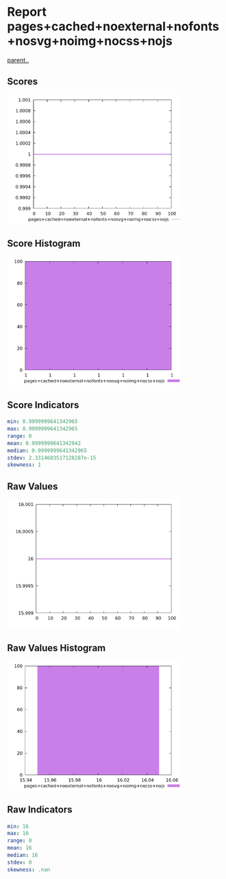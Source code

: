 # Report pages+cached+noexternal+nofonts+nosvg+noimg+nocss+nojs

[parent..](./..)  


## Scores

![score](./score.png)  

## Score Histogram

![hist](./hist.png)  

## Score Indicators

```yaml
min: 0.9999999641342965
max: 0.9999999641342965
range: 0
mean: 0.9999999641342942
median: 0.9999999641342965
stdev: 2.3314683517128287e-15
skewness: 1

```

## Raw Values

![raw](./raw.png)  

## Raw Values Histogram

![raw hist](./raw_hist.png)  

## Raw Indicators

```yaml
min: 16
max: 16
range: 0
mean: 16
median: 16
stdev: 0
skewness: .nan

```

<style>
  img {
    max-width: 80%;
  }
</style>
      
